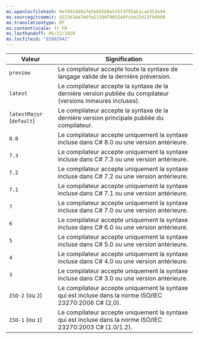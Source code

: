 ```yaml
---
ms.openlocfilehash: 9e78914d8afe5bb55b8a535f3f93ab1cae353a94
ms.sourcegitcommit: d223616e7e6fe2139079052e6fcbe25413fb9900
ms.translationtype: MT
ms.contentlocale: fr-FR
ms.lasthandoff: 05/22/2020
ms.locfileid: "83802942"
---
```

| Valeur                     | Signification                                                                                                 |
|---------------------------|---------------------------------------------------------------------------------------------------------|
| `preview`                 | Le compilateur accepte toute la syntaxe de langage valide de la dernière préversion.                         |
| `latest`                  | Le compilateur accepte la syntaxe de la dernière version publiée du compilateur (versions mineures incluses). |
| `latestMajor` (`default`) | Le compilateur accepte la syntaxe de la dernière version principale publiée du compilateur.                     |
| `8.0`                     | Le compilateur accepte uniquement la syntaxe incluse dans C# 8.0 ou une version antérieure.                                   |
| `7.3`                     | Le compilateur accepte uniquement la syntaxe incluse dans C# 7.3 ou une version antérieure.                                   |
| `7.2`                     | Le compilateur accepte uniquement la syntaxe incluse dans C# 7.2 ou une version antérieure.                                   |
| `7.1`                     | Le compilateur accepte uniquement la syntaxe incluse dans C# 7.1 ou une version antérieure.                                   |
| `7`                       | Le compilateur accepte uniquement la syntaxe incluse dans C# 7.0 ou une version antérieure.                                   |
| `6`                       | Le compilateur accepte uniquement la syntaxe incluse dans C# 6.0 ou une version antérieure.                                   |
| `5`                       | Le compilateur accepte uniquement la syntaxe incluse dans C# 5.0 ou une version antérieure.                                   |
| `4`                       | Le compilateur accepte uniquement la syntaxe incluse dans C# 4.0 ou une version antérieure.                                   |
| `3`                       | Le compilateur accepte uniquement la syntaxe incluse dans C# 3.0 ou une version antérieure.                                   |
| `ISO-2` (ou `2`)          | Le compilateur accepte uniquement la syntaxe qui est incluse dans la norme ISO/IEC 23270:2006 C# (2,0).                       |
| `ISO-1` (ou `1`)          | Le compilateur accepte uniquement la syntaxe qui est incluse dans la norme ISO/IEC 23270:2003 C# (1.0/1.2).                   |
